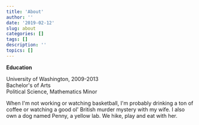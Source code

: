 ```yaml
---
title: 'About'
author: ''
date: '2019-02-12'
slug: about
categories: []
tags: []
description: ''
topics: []
---
```

**Education**

University of Washington, 2009-2013   
Bachelor's of Arts  
Political Science, Mathematics Minor  

When I'm not working or watching basketball, I'm probably drinking a ton of coffee or watching a good ol' British murder mystery with my wife. I also own a dog named Penny, a yellow lab. We hike, play and eat with her. 